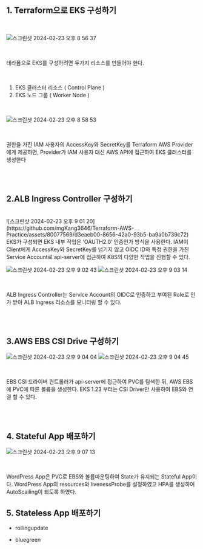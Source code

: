 
<br>
<br>

## 1. Terraform으로 EKS 구성하기
<br>

![스크린샷 2024-02-23 오후 8 56 37](https://github.com/mgKang3646/Terraform-AWS-Practice/assets/80077569/2a810c50-472c-4477-aebb-4f38ba1203c7)

<br>

테라폼으로 EKS를 구성하려면 두가지 리소스를 만들어야 한다.

<br>

1) EKS 클러스터 리소스 ( Control Plane )
2) EKS 노드 그룹 ( Worker Node )

<br>

![스크린샷 2024-02-23 오후 8 58 53](https://github.com/mgKang3646/Terraform-AWS-Practice/assets/80077569/9122cde4-09de-4294-b645-ba4c340ae8c5)

<br>

권한을 가진 IAM 사용자의 AccessKey와 SecretKey를 Terraform AWS Provider에게 제공하면, Provider가 IAM 사용자 대신 AWS API에 접근하여 EKS 클러스터를 생성한다

<br>
<br>


## 2.ALB Ingress Controller 구성하기

<br>
![스크린샷 2024-02-23 오후 9 01 20](https://github.com/mgKang3646/Terraform-AWS-Practice/assets/80077569/d3eaeb00-8656-42a0-93b5-ba9a0b739c72)
<br>
EKS가 구성되면 EKS 내부 작업은 ‘OAUTH2.0’ 인증인가 방식을 사용한다. IAM이 Client에게 AccessKey와 SecretKey를 넘기지 않고 OIDC ID와 특정 권한을 가진 Service Account로 api-server에 접근하여 K8S의 다양한 작업을 진행할 수 있다.
<br>


![스크린샷 2024-02-23 오후 9 02 43](https://github.com/mgKang3646/Terraform-AWS-Practice/assets/80077569/7c251c9f-98f8-4ae7-b83e-b8b25bb76655)
![스크린샷 2024-02-23 오후 9 03 14](https://github.com/mgKang3646/Terraform-AWS-Practice/assets/80077569/aa464ddc-def1-45cf-b300-0b2cfe7bce9f)

<br>

ALB Ingress Controller는 Service Account의 OIDC로 인증하고 부여된 Role로 인가 받아 ALB Ingress 리소스를 모니터링 할 수 있다.

<br>
<br>

## 3.AWS EBS CSI Drive 구성하기

![스크린샷 2024-02-23 오후 9 04 04](https://github.com/mgKang3646/Terraform-AWS-Practice/assets/80077569/3d747e8a-c201-4b89-b29d-ef6eb04bc29e)
![스크린샷 2024-02-23 오후 9 04 45](https://github.com/mgKang3646/Terraform-AWS-Practice/assets/80077569/ba974758-e06f-4147-bb9d-2c9ad479cb81)

<br>

EBS CSI 드라이버 컨트롤러가 api-server에 접근하여 PVC를 탐색한 뒤, AWS EBS에 PVC에 따른 볼륨을 생성한다. EKS 1.23 부터는 CSI Driver만 사용하여 EBS와 연결 할 수 있다.

<br>
<br>

## 4. Stateful App 배포하기 

![스크린샷 2024-02-23 오후 9 07 13](https://github.com/mgKang3646/Terraform-AWS-Practice/assets/80077569/6e537874-ba7c-4e53-b59b-40ce2629bce8)

<br>

WordPress App은 PVC로 EBS와 볼륨마운팅하여 State가 유지되는 Stateful App이다. WordPress App의 resources와 livenessProbe를 설정하였고 HPA를 생성하여 AutoScailing이 되도록 하였다.


## 5. Stateless App 배포하기 

- rollingupdate

- bluegreen

